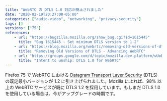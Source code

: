 ```yaml
---
title: "WebRTC の DTLS 1.0 対応が廃止されました"
date: "2020-02-19T20:27:00-05:00"
categories: ["audio-video", "networking", "privacy-security"]
tags: []
versions: ["75"]
references:
    - url: "https://bugzilla.mozilla.org/show_bug.cgi?id=1615445"
      title: "Bug 1615445 - Set minimum DTLS version to 1.2"
    - url: "https://blog.mozilla.org/webrtc/removing-old-versions-of-dtls/"
      title: "Removing Old Versions of DTLS - Advancing WebRTC"
    - url: "https://groups.google.com/d/topic/mozilla.dev.platform/wUoBf0FqqcE/discussion"
      title: "Intent to unship: DTLS 1.0 for WebRTC"
---
```

Firefox 75 で WebRTC における [Datagram Transport Layer Security](https://developer.mozilla.org/docs/Glossary/DTLS) (DTLS) の既定最小バージョンが 1.2 に引き上げられました。Mozilla によれば、98% 以上の WebRTC サービスが既に DTLS 1.2 を採用しています。もしまだ DTLS 1.0 を使用している場合は、今がアップグレードの時期です。
